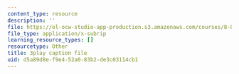 ```yaml
---
content_type: resource
description: ''
file: https://ol-ocw-studio-app-production.s3.amazonaws.com/courses/8-01sc-classical-mechanics-fall-2016/d5a89d8ef9e452a083b2de3c03114cb1_ozIdCgo5uI4.vtt
file_type: application/x-subrip
learning_resource_types: []
resourcetype: Other
title: 3play caption file
uid: d5a89d8e-f9e4-52a0-83b2-de3c03114cb1
---
```

